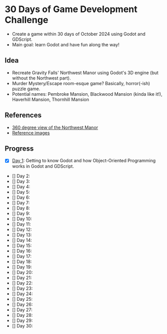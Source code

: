 # 30 Days of Game Development Challenge

- Create a game within 30 days of October 2024 using Godot and GDScript.
- Main goal: learn Godot and have fun along the way!

## Idea

- Recreate Gravity Falls' Northwest Manor using Godot's 3D engine (but without the Northwest part).
- Murder Mystery/Escape room-esque game? Basically, horror(-ish) puzzle game.
- Potential names: Pembroke Mansion, Blackwood Mansion (kinda like it!), Haverhill Mansion, Thornhill Mansion

## References

- [360 degree view of the Northwest Manor](https://www.reddit.com/media?url=https%3A%2F%2Fpreview.redd.it%2F170ecp7ehqvb1.gif%3Fwidth%3D1283%26format%3Dmp4%26s%3D0ce219c7b4aa0e9da5e97da5f1bdea4af1a79d00)
- [Reference images](./References)

## Progress

- [x] [Day 1](./devlog.md/#day-1): Getting to know Godot and how Object-Oriented Programming works in Godot and GDScript.
- [] Day 2:
- [] Day 3:
- [] Day 4:
- [] Day 5:
- [] Day 6:
- [] Day 7:
- [] Day 8:
- [] Day 9:
- [] Day 10:
- [] Day 11:
- [] Day 12:
- [] Day 13:
- [] Day 14:
- [] Day 15:
- [] Day 16:
- [] Day 17:
- [] Day 18:
- [] Day 19:
- [] Day 20:
- [] Day 21:
- [] Day 22:
- [] Day 23:
- [] Day 24:
- [] Day 25:
- [] Day 26:
- [] Day 27:
- [] Day 28:
- [] Day 29:
- [] Day 30:
